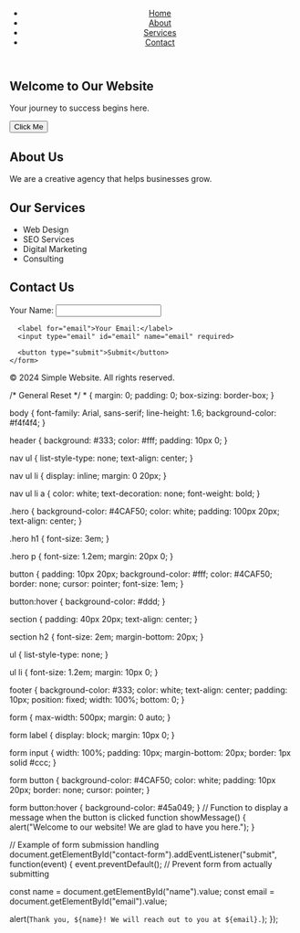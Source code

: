 <!DOCTYPE html>
<html lang="en">
<head>
  <meta charset="UTF-8">
  <meta name="viewport" content="width=device-width, initial-scale=1.0">
  <title>Simple Home Page</title>
  <link rel="stylesheet" href="styles.css">
</head>
<body>
  <header>
    <nav>
      <ul>
        <li><a href="#home">Home</a></li>
        <li><a href="#about">About</a></li>
        <li><a href="#services">Services</a></li>
        <li><a href="#contact">Contact</a></li>
      </ul>
    </nav>
  </header>

  <section id="home" class="hero">
    <div class="hero-content">
      <h1>Welcome to Our Website</h1>
      <p>Your journey to success begins here.</p>
      <button onclick="showMessage()">Click Me</button>
    </div>
  </section>

  <section id="about">
    <h2>About Us</h2>
    <p>We are a creative agency that helps businesses grow.</p>
  </section>

  <section id="services">
    <h2>Our Services</h2>
    <ul>
      <li>Web Design</li>
      <li>SEO Services</li>
      <li>Digital Marketing</li>
      <li>Consulting</li>
    </ul>
  </section>

  <section id="contact">
    <h2>Contact Us</h2>
    <form id="contact-form">
      <label for="name">Your Name:</label>
      <input type="text" id="name" name="name" required>

      <label for="email">Your Email:</label>
      <input type="email" id="email" name="email" required>

      <button type="submit">Submit</button>
    </form>
  </section>

  <footer>
    <p>&copy; 2024 Simple Website. All rights reserved.</p>
  </footer>

  <script src="script.js"></script>
</body>
</html>
/* General Reset */
* {
  margin: 0;
  padding: 0;
  box-sizing: border-box;
}

body {
  font-family: Arial, sans-serif;
  line-height: 1.6;
  background-color: #f4f4f4;
}

header {
  background: #333;
  color: #fff;
  padding: 10px 0;
}

nav ul {
  list-style-type: none;
  text-align: center;
}

nav ul li {
  display: inline;
  margin: 0 20px;
}

nav ul li a {
  color: white;
  text-decoration: none;
  font-weight: bold;
}

.hero {
  background-color: #4CAF50;
  color: white;
  padding: 100px 20px;
  text-align: center;
}

.hero h1 {
  font-size: 3em;
}

.hero p {
  font-size: 1.2em;
  margin: 20px 0;
}

button {
  padding: 10px 20px;
  background-color: #fff;
  color: #4CAF50;
  border: none;
  cursor: pointer;
  font-size: 1em;
}

button:hover {
  background-color: #ddd;
}

section {
  padding: 40px 20px;
  text-align: center;
}

section h2 {
  font-size: 2em;
  margin-bottom: 20px;
}

ul {
  list-style-type: none;
}

ul li {
  font-size: 1.2em;
  margin: 10px 0;
}

footer {
  background-color: #333;
  color: white;
  text-align: center;
  padding: 10px;
  position: fixed;
  width: 100%;
  bottom: 0;
}

form {
  max-width: 500px;
  margin: 0 auto;
}

form label {
  display: block;
  margin: 10px 0;
}

form input {
  width: 100%;
  padding: 10px;
  margin-bottom: 20px;
  border: 1px solid #ccc;
}

form button {
  background-color: #4CAF50;
  color: white;
  padding: 10px 20px;
  border: none;
  cursor: pointer;
}

form button:hover {
  background-color: #45a049;
}
// Function to display a message when the button is clicked
function showMessage() {
  alert("Welcome to our website! We are glad to have you here.");
}

// Example of form submission handling
document.getElementById("contact-form").addEventListener("submit", function(event) {
  event.preventDefault(); // Prevent form from actually submitting
  
  const name = document.getElementById("name").value;
  const email = document.getElementById("email").value;
  
  alert(`Thank you, ${name}! We will reach out to you at ${email}.`);
});

